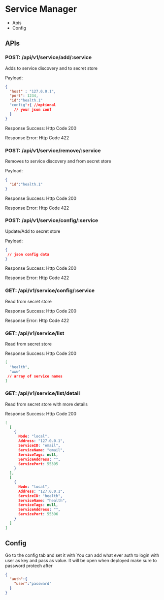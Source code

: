 Service Manager
===

- Apis
- Config

APIs
---
### POST: /api/v1/service/add/:service

Adds to service discovery 
and to secret store

Payload:
```json
{
  "host" : "127.0.0.1",
  "port": 1234,
  "id":"health.1"
  "config":{ //optional
    // your json conf
  }
}
```

Response Success:
Http Code 200

Response Error:
Http Code 422


### POST: /api/v1/service/remove/:service

Removes to service discovery 
and from secret store

Payload:
```json
{
  "id":"health.1"
}
```

Response Success:
Http Code 200

Response Error:
Http Code 422


### POST: /api/v1/service/config/:service

Update/Add to secret store

Payload:
```json
{
 // json config data
}
```

Response Success:
Http Code 200

Response Error:
Http Code 422

### GET: /api/v1/service/config/:service

Read from secret store

Response Success:
Http Code 200

Response Error:
Http Code 422


### GET: /api/v1/service/list

Read from secret store

Response Success:
Http Code 200
```json
[
  "health",
  "www"
 // array of service names
]
```

### GET: /api/v1/service/list/detail

Read from secret store with more details

Response Success:
Http Code 200
```json
[
  [
    {
      Node: "local",
      Address: "127.0.0.1",
      ServiceID: "email",
      ServiceName: "email",
      ServiceTags: null,
      ServiceAddress: "",
      ServicePort: 55395
    }
  ],
  [
    {
      Node: "local",
      Address: "127.0.0.1",
      ServiceID: "health",
      ServiceName: "health",
      ServiceTags: null,
      ServiceAddress: "",
      ServicePort: 55396
    }
  ]
]
```

Config
---

Go to the config tab and set it with 
You can add what ever auth to login with user as key and pass as value.
It will be open when deployed make sure to password protech after

```json
{
  "auth":{
    "user":"passward"
  }
}

```





